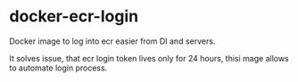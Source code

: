 # docker-ecr-login
Docker image to log into ecr easier from DI and servers.

It solves issue, that ecr login token lives only for 24 hours, thisi mage allows to automate login process.
